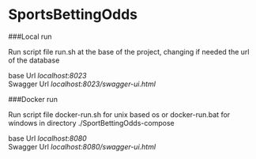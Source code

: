 # SportsBettingOdds

###Local run 

Run script file run.sh at the base of the project, changing if needed the url of the database

base Url _localhost:8023_  
Swagger Url _localhost:8023/swagger-ui.html_

###Docker run 

Run script file docker-run.sh for unix based os or docker-run.bat for windows in directory ./SportBettingOdds-compose

base Url _localhost:8080_  
Swagger Url _localhost:8080/swagger-ui.html_
